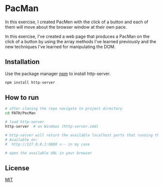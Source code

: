 # PacMan

In this exercise, I created PacMen with the click of a button and each of them will move about the browser window at their own pace. 

In this exercise, I've created a web page that produces a PacMan on the click of a button by using the array methods I've learned previously and the new techniques I've learned for manipulating the DOM.

## Installation

Use the package manager [npm](https://www.npmjs.com/package/http-server) to install http-server.

```bash
npm install http-server
```

## How to run

```bash
# after cloning the repo navigate to project directory
cd PATH/PecMan

# load http-server 
http-server  # on Windows (http-server.cmd)

# http-server will return the available localhost ports that running the local server
# Available on:
#  http://127.0.0.1:8080 <-- in my case

# open the available URL in your browser 
```

## License
[MIT](https://github.com/FerasBinHussain/PacMan/blob/master/LICENSE)


